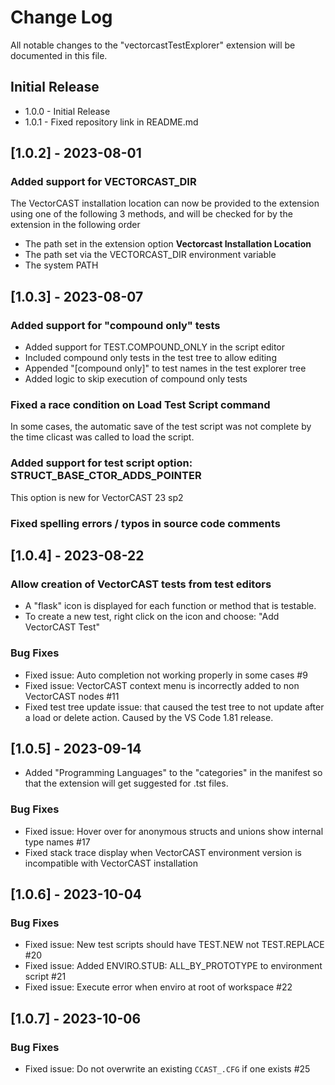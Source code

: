 # Change Log

All notable changes to the "vectorcastTestExplorer" extension will be documented in this file.

## Initial Release

- 1.0.0 - Initial Release
- 1.0.1 - Fixed repository link in README.md

## [1.0.2] - 2023-08-01

### Added support for VECTORCAST_DIR
The VectorCAST installation location can now be provided to the extension using one of the following 3 methods,
and will be checked for by the extension in the following order
- The path set in the extension option **Vectorcast Installation Location**
- The path set via the VECTORCAST_DIR environment variable
- The system PATH

## [1.0.3] - 2023-08-07

### Added support for "compound only" tests
- Added support for TEST.COMPOUND_ONLY in the script editor
- Included compound only tests in the test tree to allow editing
- Appended "[compound only]" to test names in the test explorer tree
- Added logic to skip execution of compound only tests

### Fixed a race condition on Load Test Script command
In some cases, the automatic save of the test script was not complete
by the time clicast was called to load the script.

### Added support for test script option: STRUCT_BASE_CTOR_ADDS_POINTER
This option is new for VectorCAST 23 sp2

### Fixed spelling errors / typos in source code comments


## [1.0.4] - 2023-08-22

### Allow creation of VectorCAST tests from test editors
- A "flask" icon is displayed for each function or method that is testable. 
- To create a new test, right click on the icon and choose: "Add VectorCAST Test"

### Bug Fixes
- Fixed issue: Auto completion not working properly in some cases #9
- Fixed issue: VectorCAST context menu is incorrectly added to non VectorCAST nodes #11
- Fixed test tree update issue: that caused the test tree to not update after a load or delete action.  Caused by the VS Code 1.81 release.

## [1.0.5] - 2023-09-14

- Added "Programming Languages" to the "categories" in the manifest so that the extension will get suggested for .tst files.

### Bug Fixes
- Fixed issue: Hover over for anonymous structs and unions show internal type names #17
- Fixed stack trace display when VectorCAST environment version is incompatible with VectorCAST installation


## [1.0.6] - 2023-10-04

### Bug Fixes
- Fixed issue:  New test scripts should have TEST.NEW not TEST.REPLACE #20
- Fixed issue:  Added ENVIRO.STUB: ALL_BY_PROTOTYPE to environment script #21
- Fixed issue:  Execute error when enviro at root of workspace #22

## [1.0.7] - 2023-10-06

### Bug Fixes
- Fixed issue: Do not overwrite an existing `CCAST_.CFG` if one exists #25

